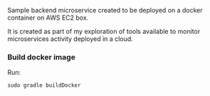 Sample backend microservice created to be deployed on a docker container on AWS EC2 box.

It is created as part of my exploration of tools available to monitor microservices activity deployed in a cloud.

### Build docker image
Run:
```
sudo gradle buildDocker
```
